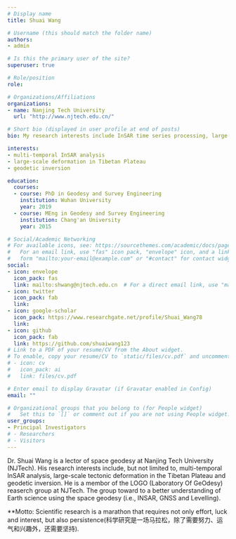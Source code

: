 ```yaml
---
# Display name
title: Shuai Wang

# Username (this should match the folder name)
authors:
- admin

# Is this the primary user of the site?
superuser: true

# Role/position
role:

# Organizations/Affiliations
organizations:
- name: Nanjing Tech University
  url: "http://www.njtech.edu.cn/"

# Short bio (displayed in user profile at end of posts)
bio: My research interests include InSAR time series processing, large-scale tectonic deformation, tectonic geodesy, geodetic inversion.

interests:
- multi-temporal InSAR analysis
- large-scale deformation in Tibetan Plateau
- geodetic inversion

education:
  courses:
  - course: PhD in Geodesy and Survey Engineering
    institution: Wuhan University
    year: 2019
  - course: MEng in Geodesy and Survey Engineering
    institution: Chang'an University
    year: 2015

# Social/Academic Networking
# For available icons, see: https://sourcethemes.com/academic/docs/page-builder/#icons
#   For an email link, use "fas" icon pack, "envelope" icon, and a link in the
#   form "mailto:your-email@example.com" or "#contact" for contact widget.
social:
- icon: envelope
  icon_pack: fas
  link: mailto:shwang@njtech.edu.cn  # For a direct email link, use "mailto:test@example.org".
- icon: twitter
  icon_pack: fab
  link: 
- icon: google-scholar
  icon_pack: https://www.researchgate.net/profile/Shuai_Wang78
  link: 
- icon: github
  icon_pack: fab
  link: https://github.com/shuaiwang123
# Link to a PDF of your resume/CV from the About widget.
# To enable, copy your resume/CV to `static/files/cv.pdf` and uncomment the lines below.
# - icon: cv
#   icon_pack: ai
#   link: files/cv.pdf

# Enter email to display Gravatar (if Gravatar enabled in Config)
email: ""

# Organizational groups that you belong to (for People widget)
#   Set this to `[]` or comment out if you are not using People widget.
user_groups:
- Principal Investigators
# - Researchers
# - Visitors
---
```


Dr. Shuai Wang is a lector of space geodesy at Nanjing Tech University (NJTech). His research interests include, but not limited to, multi-temporal InSAR analysis, large-scale tectonic deformation in the Tibetan Plateau and geodetic inversion. He is a membor of the LOGO (Laboratory Of GeOdesy) reaserch group at NJTech. The group toward to a better understanding of Earth science using the space geodesy (i.e., INSAR, GNSS and Levelling). 

**Motto: Scientific research is a marathon that requires not only effort, luck and interest, but also persistence(科学研究是一场马拉松，除了需要努力、运气和兴趣外，还需要坚持).



